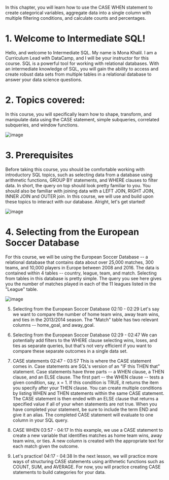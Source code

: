 In this chapter, you will learn how to use the CASE WHEN statement to create categorical variables, aggregate data into a single column with multiple filtering conditions, and calculate counts and percentages.

# 1. Welcome to Intermediate SQL!

Hello, and welcome to Intermediate SQL. My name is Mona Khalil. I am a Curriculum Lead with DataCamp, and I will be your instructor for this course. SQL is a powerful tool for working with relational databases. With an intermediate knowledge of SQL, you will gain the ability to access and create robust data sets from multiple tables in a relational database to answer your data science questions.

# 2. Topics covered:

In this course, you will specifically learn how to shape, transform, and manipulate data using the CASE statement, simple subqueries, correlated subqueries, and window functions.

![image](https://github.com/artempohribnyi/datacamp/assets/113499718/faea82d5-1c1b-4813-8202-d2572810c2db)

# 3. Prerequisites

Before taking this course, you should be comfortable working with introductory SQL topics, such as selecting data from a database using arithmetic functions, GROUP BY statements, and WHERE clauses to filter data. In short, the query on top should look pretty familiar to you. You should also be familiar with joining data with a LEFT JOIN, RIGHT JOIN, INNER JOIN and OUTER join. In this course, we will use and build upon these topics to interact with our database. Alright, let's get started!

![image](https://github.com/artempohribnyi/datacamp/assets/113499718/83c212d5-2149-431e-b7f7-010e916e80e6)

# 4. Selecting from the European Soccer Database

For this course, we will be using the European Soccer Database -- a relational database that contains data about over 25,000 matches, 300 teams, and 10,000 players in Europe between 2008 and 2016. The data is contained within 4 tables -- country, league, team, and match. Selecting from tables in this database is pretty simple. The query you see here gives you the number of matches played in each of the 11 leagues listed in the "League" table.

![image](https://github.com/artempohribnyi/datacamp/assets/113499718/0d9867a1-dec3-4cb0-9582-4b3e86e57f0e)

5. Selecting from the European Soccer Database
02:10 - 02:29
Let's say we want to compare the number of home team wins, away team wins, and ties in the 2013/2014 season. The "Match" table has two relevant columns -- home_goal, and away_goal.

6. Selecting from the European Soccer Database
02:29 - 02:47
We can potentially add filters to the WHERE clause selecting wins, loses, and ties as separate queries, but that's not very efficient if you want to compare these separate outcomes in a single data set.

7. CASE statements
02:47 - 03:57
This is where the CASE statement comes in. Case statements are SQL's version of an "IF this THEN that" statement. Case statements have three parts -- a WHEN clause, a THEN clause, and an ELSE clause. The first part -- the WHEN clause -- tests a given condition, say, x = 1. If this condition is TRUE, it returns the item you specify after your THEN clause. You can create multiple conditions by listing WHEN and THEN statements within the same CASE statement. The CASE statement is then ended with an ELSE clause that returns a specified value if all of your when statements are not true. When you have completed your statement, be sure to include the term END and give it an alias. The completed CASE statement will evaluate to one column in your SQL query.

8. CASE WHEN
03:57 - 04:17
In this example, we use a CASE statement to create a new variable that identifies matches as home team wins, away team wins, or ties. A new column is created with the appropriate text for each match given the outcome.

9. Let's practice!
04:17 - 04:38
In the next lesson, we will practice more ways of structuring CASE statements using arithmetic functions such as COUNT, SUM, and AVERAGE. For now, you will practice creating CASE statements to build categories for your data.
